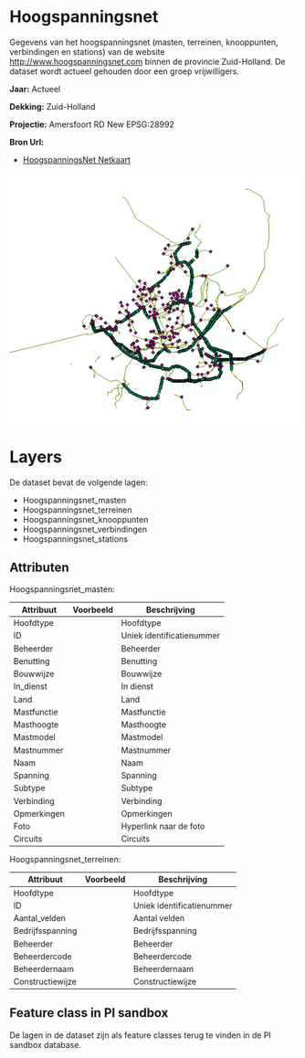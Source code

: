 
# Hoogspanningsnet

Gegevens van het hoogspanningsnet (masten, terreinen, knooppunten, verbindingen en stations) van de website http://www.hoogspanningsnet.com binnen de provincie Zuid-Holland. De dataset wordt actueel gehouden door een groep vrijwilligers.

**Jaar:** Actueel

**Dekking:** Zuid-Holland

**Projectie:** Amersfoort RD New EPSG:28992

**Bron Url:** 
* [HoogspanningsNet Netkaart](https://webkaart.hoogspanningsnet.com/index2.php#6/52.000/5.000)

![](voorbeeld_hoogspanningsnet.png)

# Layers

De dataset bevat de volgende lagen:
* Hoogspanningsnet_masten
* Hoogspanningsnet_terreinen
* Hoogspanningsnet_knooppunten
* Hoogspanningsnet_verbindingen
* Hoogspanningsnet_stations

## Attributen

Hoogspanningsnet_masten:

| Attribuut          | Voorbeeld | Beschrijving | 
|----------         |-----------|--------------|
|Hoofdtype || Hoofdtype |
|ID        || Uniek identificatienummer |
|Beheerder||Beheerder|
|Benutting||Benutting|
|Bouwwijze||Bouwwijze|
|In_dienst|| In dienst|
|Land||Land|
|Mastfunctie||Mastfunctie|
|Masthoogte||Masthoogte|
|Mastmodel||Mastmodel|
|Mastnummer||Mastnummer|
|Naam||Naam|
|Spanning||Spanning|
|Subtype||Subtype|
|Verbinding||Verbinding|
|Opmerkingen||Opmerkingen|
|Foto||Hyperlink naar de foto|
|Circuits||Circuits|

Hoogspanningsnet_terreinen:

| Attribuut          | Voorbeeld | Beschrijving | 
|----------         |-----------|--------------|
|Hoofdtype || Hoofdtype |
|ID        || Uniek identificatienummer |
|Aantal_velden|| Aantal velden|
|Bedrijfsspanning||Bedrijfsspanning|
|Beheerder||Beheerder|
|Beheerdercode||Beheerdercode|
|Beheerdernaam||Beheerdernaam|
|Constructiewijze||Constructiewijze|


## Feature class in PI sandbox

De lagen in de dataset zijn als feature classes terug te vinden in de PI sandbox database.
